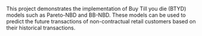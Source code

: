 This project demonstrates the implementation of Buy Till you die (BTYD) models such as Pareto-NBD and BB-NBD. These models can be used to predict the future transactions of non-contractual retail customers based on their historical transactions. 